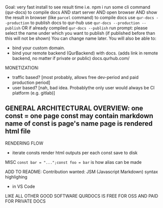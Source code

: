 Goal: very fast install to see result time
i.e. 
npm i
run some cli command (qur-docs) to compile docs 
AND start server 
AND open browser
AND show the result in browser
(like `parcel` command)
to compile docs use `qur-docs --production`
to publish docs to qur-hub use `qur-docs --production --publish` 
OR if already compiled `qur-docs --publish`
run prompt:
please select the name under which you want to publish (if published before than this will not be shown)
You can change name later. You will also be able to: 
- bind your custom domain. 
- bind your remote backend (QurBackend) with docs.  (adds link in remote backend, no matter if private or public)
docs.qurhub.com/ <cursor here>




MONETIZATION:
- traffic based? [most probably, allows free dev-period and paid production period]
- user based? [nah, bad idea. Probablythe only user would always be CI platform (e.g. gitlab)]





GENERAL ARCHITECTURAL OVERVIEW:
one const = one page
const may contain markdown
name of const is page's name
page is rendered html file
- 


RENDERING FLOW
- iterate consts
render html outputs per each const
save to disk




MISC
`const bar = "...";const foo = bar` is how alias can be made



ADD TO README:
Contribution wanted: 
JSM (Javascript Markdown) syntax highlighing
- in VS Code






LIKE ALL OTHER GOOD SOFTWARE QURDOCS IS FREE FOR OSS AND PAID FOR PRIVATE DOCS